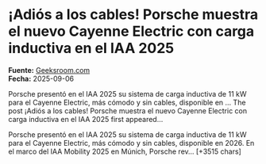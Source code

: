 # ¡Adiós a los cables! Porsche muestra el nuevo Cayenne Electric con carga inductiva en el IAA 2025

**Fuente:** [Geeksroom.com](https://geeksroom.com/2025/09/porsche-cayenne-electric-wireless-charging/142725/)  
**Fecha:** 2025-09-06

Porsche presentó en el IAA 2025 su sistema de carga inductiva de 11 kW para el Cayenne Electric, más cómodo y sin cables, disponible en …
The post ¡Adiós a los cables! Porsche muestra el nuevo Cayenne Electric con carga inductiva en el IAA 2025 first appeared…

Porsche presentó en el IAA 2025 su sistema de carga inductiva de 11 kW para el Cayenne Electric, más cómodo y sin cables, disponible en 2026.
En el marco del IAA Mobility 2025 en Múnich, Porsche rev… [+3515 chars]
